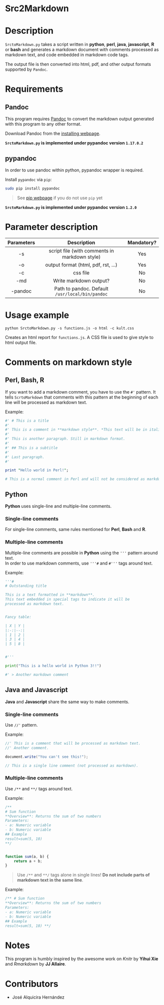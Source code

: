 
# Src2Markdown

# Description

`SrctoMarkdown.py` takes a script written in **python**, **perl**, **java**, **javascript**, **R** or **bash**
and generates a markdown document with comments processed as markdown text, and code embedded in
markdown code tags.

The output file is then converted into html, pdf, and other output formats supported by `Pandoc`.


# Requirements

## Pandoc

This program requires [Pandoc](http://pandoc.org/) to convert the markdown output generated
with this program to any other format.

Download Pandoc from the [installing webpage](http://pandoc.org/installing.html).

**`SrctoMarkdown.py` is implemented under pypandoc version `1.17.0.2`**
 
## pypandoc

In order to use pandoc within python, pypandoc wrapper is required.

Install `pypandoc` via `pip`:

```bash
sudo pip install pypandoc
```

> See [pip webpage](https://pip.pypa.io/en/stable/installing/) if you do not use `pip` yet

**`SrctoMarkdown.py` is implemented under pypandoc version `1.2.0`**

# Parameter description


| Parameters |                  Description                   | Mandatory? |
|:----------:|:----------------------------------------------:|:----------:|
| -s         | script file (with comments in markdown style)  |Yes         |
| -o         |      output format (html, pdf, rst, ...)       |Yes         |
| -c         |                    css file                    |No          |
| -md        |            Write markdown output?              |No          |
| -pandoc    |Path to pandoc. Default `/usr/local/bin/pandoc` |No          |

# Usage example

```shell
python SrctoMarkdown.py -s functions.js -o html -c kult.css
```

Creates an html report for `functions.js`. A CSS file is used to give style to html output file.


# Comments on markdown style

## Perl, Bash, R

If you want to add a markdown comment, you have to use the `#'` pattern.
It tells `ScrtoMarkdown` that comments with this pattern at the beginning of 
each line will be processed as markdown text.


Example:

```Perl
#' # This is a title
#'
#' This is a comment in **markdown style**. *This text will be in italics!*.
#'
#' This is another paragraph. Still in markdown format.
#'
#' ## This is a subtitle
#' 
#' Last paragraph.
#'  

print "Hello world in Perl!";

# This is a normal comment in Perl and will not be considered as markdown text.

```


## Python


**Python** uses single-line and multiple-line comments.   

### Single-line comments 

For single-line comments, same rules mentioned for **Perl**, **Bash** and **R**.

### Multiple-line comments

Multiple-line comments are possible in **Python** using the `'''` pattern around text.  
In order to use markdown comments, use `'''#` and `#'''` tags around text.

Example: 

```python
'''#
# Outstanding title

This is a text formatted in **markdown**.
This text embedded in special tags to indicate it will be
processed as markdown text.


Fancy table:

| X | Y |
|:-:|--:|
| 1 | 2 |
| 3 | 4 |
| 5 | 8 |


#'''

print("This is a hello world in Python 3!!")

#' > Another markdown comment

```

## Java and Javascript

**Java** and **Javascript** share the same way to make comments.

### Single-line comments

Use `//'` pattern.

Example:

```java
//' This is a comment that will be processed as markdown text.
//' Another comment.

document.write("You can't see this!");

// This is a single line comment (not processed as markdown).
```

### Multiple-line comments

Use `/**` and `**/` tags around text.

Example:

```js
/**
# Sum function
**Overview**: Returns the sum of two numbers
Parameters:
- a: Numeric variable
- b: Numeric variable
## Example
result=sum(5, 10)
**/


function sum(a, b) {
    return a + b;
}
```
> Use `/**` and `**/` tags alone in single lines! **Do not include parts of markdown text in the same line**.

Example:

```js
/** # Sum function
**Overview**: Returns the sum of two numbers
Parameters:
- a: Numeric variable
- b: Numeric variable
## Example
result=sum(5, 10) **/
```


# Notes

This program is humbly inspired by the awesome work on *Knitr* by **Yihui Xie** and *Rmarkdown* by **JJ Allaire**.

# Contributors

- José Alquicira Hernández
